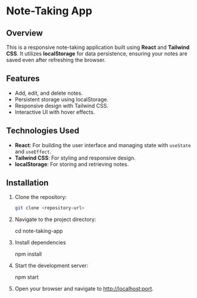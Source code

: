 # Note-Taking App

## Overview

This is a responsive note-taking application built using **React** and **Tailwind CSS**. It utilizes **localStorage** for data persistence, ensuring your notes are saved even after refreshing the browser.

## Features

- Add, edit, and delete notes.
- Persistent storage using localStorage.
- Responsive design with Tailwind CSS.
- Interactive UI with hover effects.

## Technologies Used

- **React**: For building the user interface and managing state with `useState` and `useEffect`.
- **Tailwind CSS**: For styling and responsive design.
- **localStorage**: For storing and retrieving notes.

## Installation

1. Clone the repository:

   ```bash
   git clone <repository-url>
   
2. Navigate to the project directory:

   cd note-taking-app

3. Install dependencies

    npm install

4. Start the development server:

    npm start

5. Open your browser and navigate to <http://localhost:port>.

